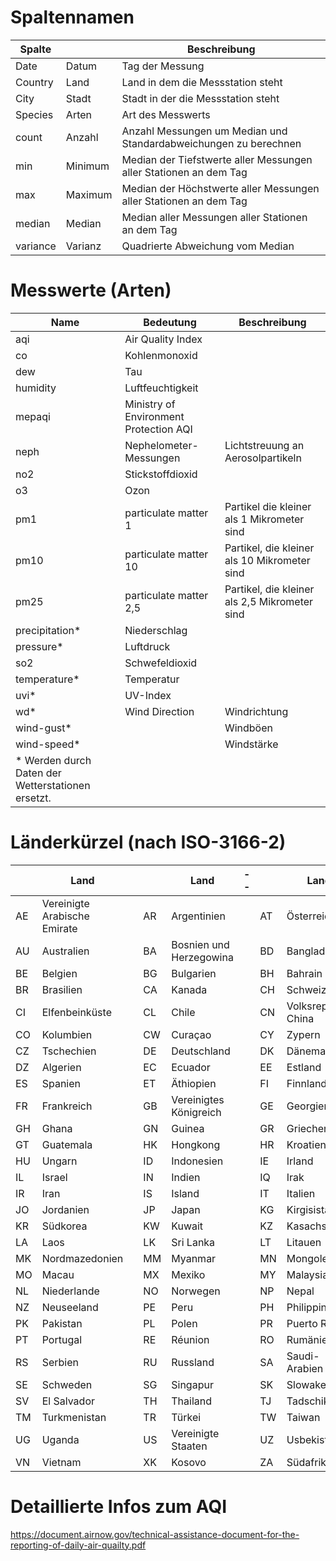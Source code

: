 # Spaltennamen

| Spalte    |           | Beschreibung                                                      |
|-----------|-----------|-------------------------------------------------------------------|
| Date      |   Datum   | Tag der Messung                                                   |
| Country   |   Land    | Land in dem die Messstation steht                                 |
| City      |   Stadt   | Stadt in der die Messstation steht                                |
| Species   |   Arten   | Art des Messwerts                                                 |
| count     |   Anzahl  | Anzahl Messungen um Median und Standardabweichungen zu berechnen  |
| min       |   Minimum | Median der Tiefstwerte aller Messungen aller Stationen an dem Tag |
| max       |   Maximum | Median der Höchstwerte aller Messungen aller Stationen an dem Tag |
| median    |   Median  | Median aller Messungen aller Stationen an dem Tag                 |
| variance  |   Varianz | Quadrierte Abweichung vom Median                                  |

# Messwerte (Arten)
| Name          | Bedeutung                                 | Beschreibung                                           |
|-----------    |-------------------------------------------|--------------------------------------------------------|
| aqi           | Air Quality Index                         |
| co            | Kohlenmonoxid                             |
| dew           | Tau                                       |
| humidity      | Luftfeuchtigkeit                          |
| mepaqi        | Ministry of Environment Protection AQI    |
| neph          | Nephelometer-Messungen                    | Lichtstreuung an Aerosolpartikeln
| no2           | Stickstoffdioxid                          |
| o3            | Ozon                                      |
| pm1           | particulate matter 1                      | Partikel die kleiner als 1 Mikrometer sind
| pm10          | particulate matter 10                     | Partikel, die kleiner als 10 Mikrometer sind
| pm25          | particulate matter 2,5                    | Partikel, die kleiner als 2,5 Mikrometer sind
| precipitation* | Niederschlag                              |
| pressure*      | Luftdruck                                 |
| so2           | Schwefeldioxid                            |
| temperature*   | Temperatur                                |
| uvi*           | UV-Index                                  |
| wd*            | Wind Direction                            | Windrichtung
| wind-gust*     |                                           | Windböen
| wind-speed*    |                                           | Windstärke
 |* Werden durch Daten der Wetterstationen ersetzt.

# Länderkürzel (nach ISO-3166-2)
|    |  Land                            |  |    |   Land                           |--|    |    Land                          |
|----|----------------------------------|--|----|----------------------------------|--|----|----------------------------------|
| AE |  Vereinigte Arabische Emirate    |  | AR |  Argentinien                     |  | AT |  Österreich                      |
| AU |  Australien                      |  | BA |  Bosnien und Herzegowina         |  | BD |  Bangladesch                     |
| BE |  Belgien                         |  | BG |  Bulgarien                       |  | BH |  Bahrain                         |
| BR |  Brasilien                       |  | CA |  Kanada                          |  | CH |  Schweiz                         |
| CI |  Elfenbeinküste                  |  | CL |  Chile                           |  | CN |  Volksrepublik China             |
| CO |  Kolumbien                       |  | CW |  Curaçao                         |  | CY |  Zypern                          |
| CZ |  Tschechien                      |  | DE |  Deutschland                     |  | DK |  Dänemark                        |
| DZ |  Algerien                        |  | EC |  Ecuador                         |  | EE |  Estland                         |
| ES |  Spanien                         |  | ET |  Äthiopien                       |  | FI |  Finnland                        |
| FR |  Frankreich                      |  | GB |  Vereinigtes Königreich          |  | GE |  Georgien                        |
| GH |  Ghana                           |  | GN |  Guinea                          |  | GR |  Griechenland                    |
| GT |  Guatemala                       |  | HK |  Hongkong                        |  | HR |  Kroatien                        |
| HU |  Ungarn                          |  | ID |  Indonesien                      |  | IE |  Irland                          |
| IL |  Israel                          |  | IN |  Indien                          |  | IQ |  Irak                            |
| IR |  Iran                            |  | IS |  Island                          |  | IT |  Italien                         |
| JO |  Jordanien                       |  | JP |  Japan                           |  | KG |  Kirgisistan                     |
| KR |  Südkorea                        |  | KW |  Kuwait                          |  | KZ |  Kasachstan                      |
| LA |  Laos                            |  | LK |  Sri Lanka                       |  | LT |  Litauen                         |
| MK |  Nordmazedonien                  |  | MM |  Myanmar                         |  | MN |  Mongolei                        |
| MO |  Macau                           |  | MX |  Mexiko                          |  | MY |  Malaysia                        |       
| NL |  Niederlande                     |  | NO |  Norwegen                        |  | NP |  Nepal                           |
| NZ |  Neuseeland                      |  | PE |  Peru                            |  | PH |  Philippinen                     |
| PK |  Pakistan                        |  | PL |  Polen                           |  | PR |  Puerto Rico                     |
| PT |  Portugal                        |  | RE |  Réunion                         |  | RO |  Rumänien                        |
| RS |  Serbien                         |  | RU |  Russland                        |  | SA |  Saudi-Arabien                   |
| SE |  Schweden                        |  | SG |  Singapur                        |  | SK |  Slowakei                        |
| SV |  El Salvador                     |  | TH |  Thailand                        |  | TJ |  Tadschikistan                   |
| TM |  Turkmenistan                    |  | TR |  Türkei                          |  | TW |  Taiwan                          |
| UG |  Uganda                          |  | US |  Vereinigte Staaten              |  | UZ |  Usbekistan                      |
| VN |  Vietnam                         |  | XK |  Kosovo                          |  | ZA |  Südafrika                       |

# Detaillierte Infos zum AQI
https://document.airnow.gov/technical-assistance-document-for-the-reporting-of-daily-air-quailty.pdf
